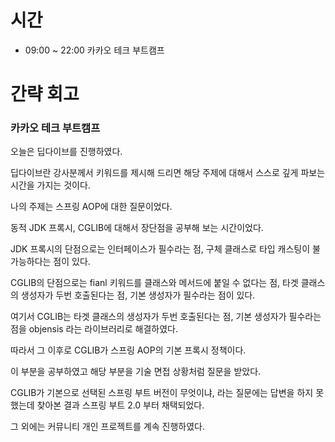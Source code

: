 # 시간
- 09:00 ~ 22:00 카카오 테크 부트캠프

# 간략 회고

### 카카오 테크 부트캠프

오늘은 딥다이브를 진행하였다.

딥다이브란 강사분께서 키워드를 제시해 드리면 해당 주제에 대해서 스스로 깊게 파보는 시간을 가지는 것이다.

나의 주제는 스프링 AOP에 대한 질문이었다.

동적 JDK 프록시, CGLIB에 대해서 장단점을 공부해 보는 시간이었다.

JDK 프록시의 단점으로는 인터페이스가 필수라는 점, 구체 클래스로 타입 캐스팅이 불가능하다는 점이 있다.

CGLIB의 단점으로는 fianl 키워드를 클래스와 메서드에 붙일 수 없다는 점, 타겟 클래스의 생성자가 두번 호출된다는 점,
기본 생성자가 필수라는 점이 있다.

여기서 CGLIB는 타겟 클래스의 생성자가 두번 호출된다는 점, 기본 생성자가 필수라는 점을 objensis 라는 라이브러리로 해결하였다.

따라서 그 이후로 CGLIB가 스프링 AOP의 기본 프록시 정책이다.

이 부분을 공부하였고 해당 부분을 기술 면접 상황처럼 질문을 받았다.

CGLIB가 기본으로 선택된 스프링 부트 버전이 무엇이냐, 라는 질문에는 답변을 하지 못했는데 찾아본 결과 스프링 부트 2.0 부터 채택되었다.

그 외에는 커뮤니티 개인 프로젝트를 계속 진행하였다.
